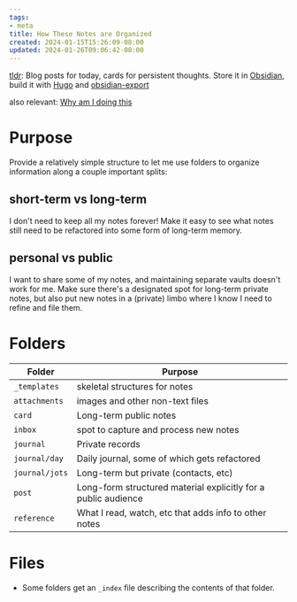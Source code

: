 ```yaml
---
tags:
- meta
title: How These Notes are Organized
created: 2024-01-15T15:26:09-08:00
updated: 2024-01-26T09:06:42-08:00
---
```


[tldr](tldr.md): Blog posts for today, cards for persistent thoughts. Store it in [Obsidian](Obsidian.md), build it with [Hugo](Hugo.md) and [obsidian-export](https://github.com/zoni/obsidian-export)

also relevant: [Why am I doing this](Why%20am%20I%20doing%20this.md)

# Purpose

Provide a relatively simple structure to let me use folders to organize information along a couple important splits:

## short-term vs long-term

I don't need to keep all my notes forever! Make it easy to see what notes still need to be refactored into some form of long-term memory.

## personal vs public

I want to share some of my notes, and maintaining separate vaults doesn't work for me. Make sure there's a designated spot for long-term private notes, but also put new notes in a (private) limbo where I know I need to refine and file them.

# Folders

|Folder|Purpose|
|------|-------|
|`_templates`|skeletal structures for notes|
|`attachments`|images and other non-text files|
|`card`|Long-term public notes|
|`inbox`|spot to capture and process new notes|
|`journal`|Private records|
|`journal/day`|Daily journal, some of which gets refactored|
|`journal/jots`|Long-term but private (contacts, etc)|
|`post`|Long-form structured material explicitly for a public audience|
|`reference`|What I read, watch, etc that adds info to other notes|

# Files

* Some folders get an `_index` file describing the contents of that folder.
